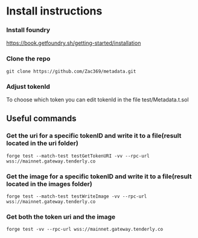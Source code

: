 # Install instructions

### Install foundry
https://book.getfoundry.sh/getting-started/installation
### Clone the repo
`git clone https://github.com/Zac369/metadata.git`
### Adjust tokenId
To choose which token you can edit tokenId in the file test/Metadata.t.sol


## Useful commands

### Get the uri for a specific tokenID and write it to a file(result located in the uri folder)
`forge test --match-test testGetTokenURI -vv --rpc-url wss://mainnet.gateway.tenderly.co`

### Get the image for a specific tokenID and write it to a file(result located in the images folder)
`forge test --match-test testWriteImage -vv --rpc-url wss://mainnet.gateway.tenderly.co`

### Get both the token uri and the image
`forge test -vv --rpc-url wss://mainnet.gateway.tenderly.co`
